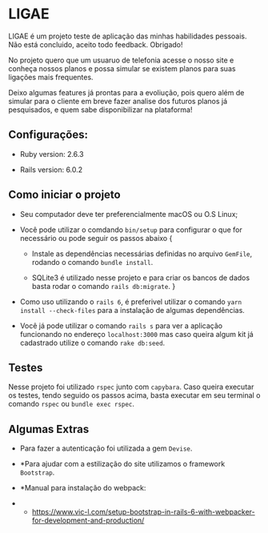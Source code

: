 # LIGAE

LIGAE é um projeto teste de aplicação das minhas habilidades pessoais. Não está concluido, aceito todo feedback. Obrigado!

No projeto quero que um usuaruo de telefonia acesse o nosso site e conheça nossos planos e possa simular se existem planos para suas ligações mais frequentes. 

Deixo algumas features já prontas para a evoliução, pois quero além de simular para o cliente em breve fazer analise dos futuros planos já pesquisados, e quem sabe disponibilizar na plataforma!


## Configurações: 

* Ruby version: 2.6.3

* Rails version: 6.0.2


## Como iniciar o projeto

* Seu computador deve ter preferencialmente macOS ou O.S Linux;

* Você pode utilizar o comdando `bin/setup` para configurar o que for necessário ou pode seguir os passos abaixo
{
  * Instale as dependências necessárias  definidas no    arquivo  `GemFile`, rodando o comando `bundle install`. 

  * SQLite3 é utilizado nesse projeto e para criar os bancos de dados basta rodar o comando `rails db:migrate`.
}

* Como uso utilizando o `rails 6`, é preferivel utilizar o comando `yarn install --check-files` para a instalação de algumas dependências.

* Você já pode utilizar o comando `rails s` para ver a aplicação funcionando no endereço `localhost:3000` mas caso queira algum kit já cadastrado utilize o comando `rake db:seed`.

## Testes

  Nesse projeto foi utilizado `rspec` junto com `capybara`. Caso queira executar os testes, tendo seguido os passos acima, basta executar em seu terminal o comando `rspec` ou `bundle exec rspec`.

## Algumas Extras

* Para fazer a autenticação foi utilizada a gem `Devise`.

* *Para ajudar com a estilização do site utilizamos o framework `Bootstrap`.

* *Manual para instalação do webpack:  
* * https://www.vic-l.com/setup-bootstrap-in-rails-6-with-webpacker-for-development-and-production/